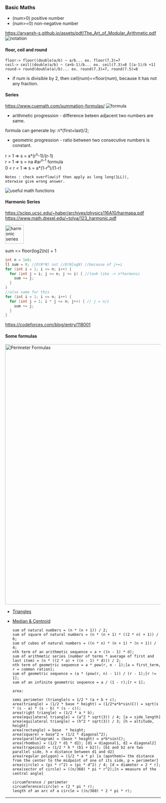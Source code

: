 ### Basic Maths

- (num>0) positive number
- (num>=0) non-negative number

https://aryansh-s.github.io/assets/pdf/The_Art_of_Modular_Arithmetic.pdf
![notation](https://i.ibb.co.com/3ND4tTj/IMG-0043.jpg)

#### floor, ceil and round

    floor-> floor((double)a/b) ~ a/b... ex. floor(7.3)=7
    ceil-> ceil((double)a/b) ~ (a+b-1)/b... ex. ceil(7.3)=8 [(a-1)/b +1]
    round-> round(double(a)/b)... ex. round(7.3)=7, round(7.5)=8

- if num is divisible by 2, then ceil(num)==floor(num), because it has not any fraction.

#### Series

https://www.cuemath.com/summation-formulas/
![formula](https://d138zd1ktt9iqe.cloudfront.net/media/seo_landing_files/correction-1718966351.jpg)

- arithmetic progression - difference beteen adjacent two numbers are same.

formula can generate by: n\*(first+last)/2;

- geometric progression - ratio between two consecutive numbers is constant.

r > 1 => s = a*(r<sup>n</sup>-1)/(r-1) <br>
r = 1 => s = na #ar<sup>n-1</sup> formula <br>
0 < r < 1 => s = a*(1-r<sup>n</sup>)/(1-r) <br>

<code>Notes : check overflow(if then apply as long long(1LL)), oterwise give wrong answer.
</code>

![useful math functions](https://miro.medium.com/v2/resize:fit:1023/1*gQ6RMxhKkPauq92rqFv9-Q.jpeg)

#### Harmonic Series

https://scipp.ucsc.edu/~haber/archives/physics116A10/harmapa.pdf
https://www.math.drexel.edu/~tolya/123_harmonic.pdf

<img src="https://steemitimages.com/640x0/http://i.imgur.com/vifeHmZ.png" alt="harmonic series" style="height: 60px;">

sum <= floor(log2(n)) + 1

```cpp
int n = 1e6;
ll sum = 0; //O(N*N) not //O(NlogN) //because of j+=i
for (int i = 1; i <= n; i++) {
  for (int j = i; j <= n; j += i) { //look like -> n*harmonic
    sum += j;
  }
}
//also same for this
for (int i = 1; i <= n; i++) {
  for (int j = 1; i * j <= n; j++) { // j = n/i
    sum += j;
  }
}
```

https://codeforces.com/blog/entry/118001

#### Some formulas

<img src="https://d138zd1ktt9iqe.cloudfront.net/media/seo_landing_files/perimeter-formulas-1622782913.png" alt="Perimeter Formulas" height="839">

- [Triangles](https://www.cuemath.com/geometry/triangles/)
- [Median & Centroid](https://www.khanacademy.org/math/geometry-home/triangle-properties/medians-centroids/v/triangle-medians-and-centroids)

      sum of natural numbers = (n * (n + 1)) / 2;
      sum of square of natural numbers = (n * (n + 1) * ((2 * n) + 1)) / 6;
      sum of cubes of natural numbers = ((n * n) * (n + 1) * (n + 1)) / 4;
      nth term of an arithmetic sequence = a + ((n - 1) * d);
      sum of arithmetic series (number of terms * average of first and last item) = (n * ((2 * a) + ((n - 1) * d))) / 2;
      nth term of geometric sequence = a * pow(r, n - 1);[a = first_term, r = common ration];
      sum of geometric sequence = (a * (pow(r, n) - 1)) / (r - 1);[r != 1];
      sum of an infinite geometric sequence = a / (1 - r);[r < 1];

      area:

      semi perimeter (triangle)s = 1/2 * (a + b + c);
      area(triangle) = (1/2 * base * height) = (1/2*a*b*sin(C)) = sqrt(s * (s - a) * (s - b) * (s - c));
      area(right triangle) = (1/2 * a * b);
      area(equilateral triangle) = (a^2 * sqrt(3)) / 4; [a = side_length]
      area(equilateral triangle) = (h^2 * sqrt(3)) / 3; [h = altitude, height]
      area(rectangle) = base  * height;
      area(square) = base^2 = (1/2 * diagonal^2);
      area(parallelogram) = (base * height) = a*b*sin(C);
      area(rhombus) = (1/2 * d1 * d2); [d1 = diagonal1, d2 = diagonal2]
      area(trapezoid) = (1/2 * h * (b1 + b2)); [b1 and b2 are two parallel side, h = distance between d1 and d2]
      area(regular polygon) = (1/2 * a * p) [a (apothem)= the distance from the center to the midpoint of one of its side, p = perimeter]
      area(circle) = (pi * r^2) = (pi * d^2) / 4; [d = diameter = 2 * r];
      area(sector of circle) = ((n/360) * pi * r^2);[n = measure of the central angle]

      circumference / perimeter
      circumference(circle) = (2 * pi * r);
      length of an arc of a circle = ((n/360) * 2 * pi * r);

---
